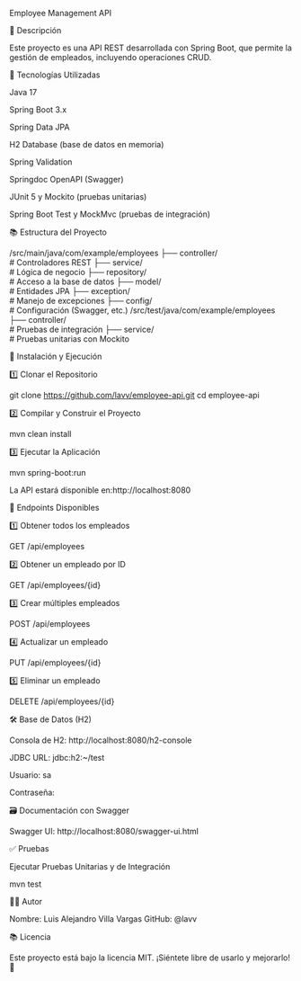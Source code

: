 Employee Management API

📌 Descripción

Este proyecto es una API REST desarrollada con Spring Boot, que permite la gestión de empleados, incluyendo operaciones CRUD.

🚀 Tecnologías Utilizadas

Java 17

Spring Boot 3.x

Spring Data JPA

H2 Database (base de datos en memoria)

Spring Validation

Springdoc OpenAPI (Swagger)

JUnit 5 y Mockito (pruebas unitarias)

Spring Boot Test y MockMvc (pruebas de integración)

📚 Estructura del Proyecto

/src/main/java/com/example/employees ├── controller/   
      # Controladores REST ├── service/          
	  # Lógica de negocio ├── repository/        
	  # Acceso a la base de datos ├── model/            
	  # Entidades JPA ├── exception/          
	  # Manejo de excepciones ├── config/       
      # Configuración (Swagger, etc.) /src/test/java/com/example/employees ├── controller/    
	  # Pruebas de integración ├── service/           
	  # Pruebas unitarias con Mockito

🔧 Instalación y Ejecución

1️⃣ Clonar el Repositorio

git clone https://github.com/lavv/employee-api.git
cd employee-api

2️⃣ Compilar y Construir el Proyecto

mvn clean install

3️⃣ Ejecutar la Aplicación

mvn spring-boot:run

La API estará disponible en:http://localhost:8080

📌 Endpoints Disponibles

1️⃣ Obtener todos los empleados

GET /api/employees

2️⃣ Obtener un empleado por ID

GET /api/employees/{id}

3️⃣ Crear múltiples empleados

POST /api/employees

4️⃣ Actualizar un empleado

PUT /api/employees/{id}

5️⃣ Eliminar un empleado

DELETE /api/employees/{id}

🛠 Base de Datos (H2)

Consola de H2:  http://localhost:8080/h2-console

JDBC URL: jdbc:h2:~/test

Usuario: sa

Contraseña: 

🗃️ Documentación con Swagger

Swagger UI: http://localhost:8080/swagger-ui.html

✅ Pruebas

Ejecutar Pruebas Unitarias y de Integración

mvn test


👨‍💻 Autor

Nombre: Luis Alejandro Villa Vargas
GitHub: @lavv

📚 Licencia

Este proyecto está bajo la licencia MIT. ¡Siéntete libre de usarlo y mejorarlo! 🚀